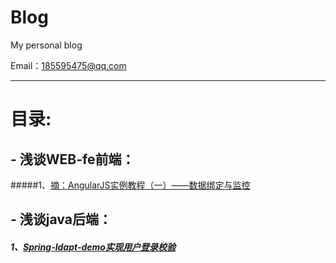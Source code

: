 # Blog

My personal blog

Email：185595475@qq.com

***

# 目录:

## - 浅谈WEB-fe前端：

#####1、[摘：AngularJS实例教程（一）——数据绑定与监控](https://github.com/xufei/blog/issues/14)

## - 浅谈java后端：

##### 1、[Spring-ldapt-demo实现用户登录校验](https://github.com/185595475/spring-ldap-checkLogin/tree/master/)


